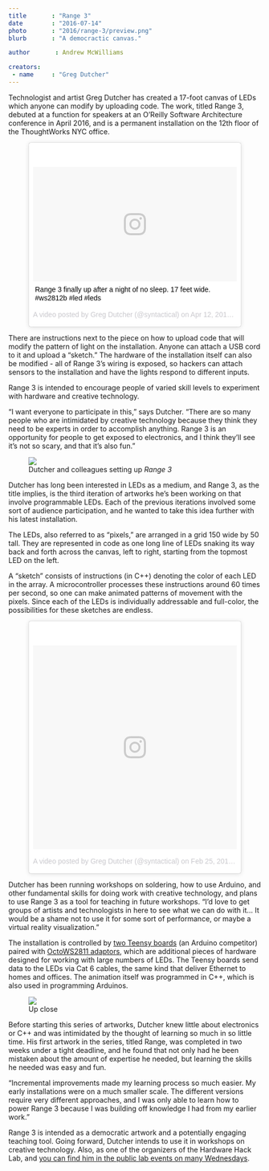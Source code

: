 ```yaml
---
title       : "Range 3"
date        : "2016-07-14"
photo       : "2016/range-3/preview.png"
blurb       : "A democractic canvas."

author       : Andrew McWilliams

creators:
 - name     : "Greg Dutcher"
---
```


Technologist and artist Greg Dutcher has created a 17-foot canvas of LEDs which anyone can modify by uploading code.  The work, titled Range 3, debuted at a function for speakers at an O’Reilly Software Architecture conference in April 2016, and is a permanent installation on the 12th floor of the ThoughtWorks NYC office.

<figure class="video ratio-71">
	<blockquote class="instagram-media" data-instgrm-captioned data-instgrm-version="7" style=" background:#FFF; border:0; border-radius:3px; box-shadow:0 0 1px 0 rgba(0,0,0,0.5),0 1px 10px 0 rgba(0,0,0,0.15); margin: 1px; max-width:658px; padding:0; width:99.375%; width:-webkit-calc(100% - 2px); width:calc(100% - 2px);"><div style="padding:8px;"> <div style=" background:#F8F8F8; line-height:0; margin-top:40px; padding:28.125% 0; text-align:center; width:100%;"> <div style=" background:url(data:image/png;base64,iVBORw0KGgoAAAANSUhEUgAAACwAAAAsCAMAAAApWqozAAAABGdBTUEAALGPC/xhBQAAAAFzUkdCAK7OHOkAAAAMUExURczMzPf399fX1+bm5mzY9AMAAADiSURBVDjLvZXbEsMgCES5/P8/t9FuRVCRmU73JWlzosgSIIZURCjo/ad+EQJJB4Hv8BFt+IDpQoCx1wjOSBFhh2XssxEIYn3ulI/6MNReE07UIWJEv8UEOWDS88LY97kqyTliJKKtuYBbruAyVh5wOHiXmpi5we58Ek028czwyuQdLKPG1Bkb4NnM+VeAnfHqn1k4+GPT6uGQcvu2h2OVuIf/gWUFyy8OWEpdyZSa3aVCqpVoVvzZZ2VTnn2wU8qzVjDDetO90GSy9mVLqtgYSy231MxrY6I2gGqjrTY0L8fxCxfCBbhWrsYYAAAAAElFTkSuQmCC); display:block; height:44px; margin:0 auto -44px; position:relative; top:-22px; width:44px;"></div></div> <p style=" margin:8px 0 0 0; padding:0 4px;"> <a href="https://www.instagram.com/p/BEHnza_jTFu/" style=" color:#000; font-family:Arial,sans-serif; font-size:14px; font-style:normal; font-weight:normal; line-height:17px; text-decoration:none; word-wrap:break-word;" target="_blank">Range 3 finally up after a night of no sleep. 17 feet wide. #ws2812b #led #leds</a></p> <p style=" color:#c9c8cd; font-family:Arial,sans-serif; font-size:14px; line-height:17px; margin-bottom:0; margin-top:8px; overflow:hidden; padding:8px 0 7px; text-align:center; text-overflow:ellipsis; white-space:nowrap;">A video posted by Greg Dutcher (@syntactical) on <time style=" font-family:Arial,sans-serif; font-size:14px; line-height:17px;" datetime="2016-04-12T23:44:19+00:00">Apr 12, 2016 at 4:44pm PDT</time></p></div></blockquote> <script async defer src="//platform.instagram.com/en_US/embeds.js"></script>
</figure>

There are instructions next to the piece on how to upload code that will modify the pattern of light on the installation. Anyone can attach a USB cord to it and upload a “sketch.”  The hardware of the installation itself can also be modified - all of Range 3’s wiring is exposed, so hackers can attach sensors to the installation and have the lights respond to different inputs.

Range 3 is intended to encourage people of varied skill levels to experiment with hardware and creative technology.

“I want everyone to participate in this,” says Dutcher. “There are so many people who are intimidated by creative technology because they think they need to be experts in order to accomplish anything. Range 3 is an opportunity for people to get exposed to electronics, and I think they’ll see it’s not so scary, and that it’s also fun.” 

<figure>
	<img src="/images/projects/2016/range-3/setting-up.png">
	<figcaption>Dutcher and colleagues setting up <i>Range 3</i></figcaption>
</figure>

Dutcher has long been interested in LEDs as a medium, and Range 3, as the title implies, is the third iteration of artworks he’s been working on that involve programmable LEDs.  Each of the previous iterations involved some sort of audience participation, and he wanted to take this idea further with his latest installation.  

The LEDs, also referred to as “pixels,” are arranged in a grid 150 wide by 50 tall.  They are represented in code as one long line of LEDs snaking its way back and forth across the canvas, left to right, starting from the topmost LED on the left.  

A “sketch” consists of instructions (in C++) denoting the color of each LED in the array.  A microcontroller processes these instructions around 60 times per second, so one can make animated patterns of movement with the pixels.  Since each of the LEDs is individually addressable and full-color, the possibilities for these sketches are endless.


<figure class="video ratio-105">
		<blockquote class="instagram-media" data-instgrm-version="7" style=" background:#FFF; border:0; border-radius:3px; box-shadow:0 0 1px 0 rgba(0,0,0,0.5),0 1px 10px 0 rgba(0,0,0,0.15); margin: 1px; max-width:658px; padding:0; width:99.375%; width:-webkit-calc(100% - 2px); width:calc(100% - 2px);"><div style="padding:8px;"> <div style=" background:#F8F8F8; line-height:0; margin-top:40px; padding:50.0% 0; text-align:center; width:100%;"> <div style=" background:url(data:image/png;base64,iVBORw0KGgoAAAANSUhEUgAAACwAAAAsCAMAAAApWqozAAAABGdBTUEAALGPC/xhBQAAAAFzUkdCAK7OHOkAAAAMUExURczMzPf399fX1+bm5mzY9AMAAADiSURBVDjLvZXbEsMgCES5/P8/t9FuRVCRmU73JWlzosgSIIZURCjo/ad+EQJJB4Hv8BFt+IDpQoCx1wjOSBFhh2XssxEIYn3ulI/6MNReE07UIWJEv8UEOWDS88LY97kqyTliJKKtuYBbruAyVh5wOHiXmpi5we58Ek028czwyuQdLKPG1Bkb4NnM+VeAnfHqn1k4+GPT6uGQcvu2h2OVuIf/gWUFyy8OWEpdyZSa3aVCqpVoVvzZZ2VTnn2wU8qzVjDDetO90GSy9mVLqtgYSy231MxrY6I2gGqjrTY0L8fxCxfCBbhWrsYYAAAAAElFTkSuQmCC); display:block; height:44px; margin:0 auto -44px; position:relative; top:-22px; width:44px;"></div></div><p style=" color:#c9c8cd; font-family:Arial,sans-serif; font-size:14px; line-height:17px; margin-bottom:0; margin-top:8px; overflow:hidden; padding:8px 0 7px; text-align:center; text-overflow:ellipsis; white-space:nowrap;"><a href="https://www.instagram.com/p/BCPAQi2DTPd/" style=" color:#c9c8cd; font-family:Arial,sans-serif; font-size:14px; font-style:normal; font-weight:normal; line-height:17px; text-decoration:none;" target="_blank">A video posted by Greg Dutcher (@syntactical)</a> on <time style=" font-family:Arial,sans-serif; font-size:14px; line-height:17px;" datetime="2016-02-26T03:29:54+00:00">Feb 25, 2016 at 7:29pm PST</time></p></div></blockquote> <script async defer src="//platform.instagram.com/en_US/embeds.js"></script>
</figure>

Dutcher has been running workshops on soldering, how to use Arduino, and other fundamental skills for doing work with creative technology, and plans to use Range 3 as a tool for teaching in future workshops.  “I’d love to get groups of artists and technologists in here to see what we can do with it… It would be a shame not to use it for some sort of performance, or maybe a virtual reality visualization.”

The installation is controlled by <a target="_blank" rel="noopener noreferrer" href="https://www.pjrc.com/teensy/">two Teensy boards</a> (an Arduino competitor) paired with <a target="_blank" rel="noopener noreferrer" href="https://www.pjrc.com/teensy/td_libs_OctoWS2811.html">OctoWS2811 adaptors</a>, which are additional pieces of hardware designed for working with large numbers of LEDs.  The Teensy boards send data to the LEDs via Cat 6 cables, the same kind that deliver Ethernet to homes and offices.  The animation itself was programmed in C++, which is also used in programming Arduinos.

<figure>
	<img src="/images/projects/2016/range-3/up-close.png">
	<figcaption>Up close</figcaption>
</figure>

Before starting this series of artworks, Dutcher knew little about electronics or C++ and was intimidated by the thought of learning so much in so little time.  His first artwork in the series, titled Range, was completed in two weeks under a tight deadline, and he found that not only had he been mistaken about the amount of expertise he needed, but learning the skills he needed was easy and fun.

“Incremental improvements made my learning process so much easier.  My early installations were on a much smaller scale.  The different versions require very different approaches, and I was only able to learn how to power Range 3 because I was building off knowledge I had from my earlier work.”

Range 3 is intended as a democratic artwork and a potentially engaging teaching tool.  Going forward, Dutcher intends to use it in workshops on creative technology.  Also, as one of the organizers of the Hardware Hack Lab, and <a target="_blank" rel="noopener noreferrer" href="https://hardwarehacklab.io/join/">you can find him in the public lab events on many Wednesdays</a>.